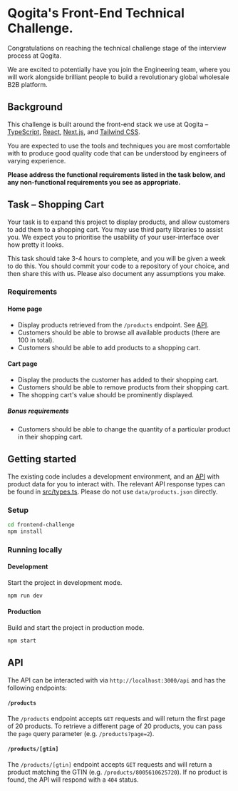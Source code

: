 # Qogita's Front-End Technical Challenge.

Congratulations on reaching the technical challenge stage of the interview process at Qogita.

We are excited to potentially have you join the Engineering team, where you will work alongside brilliant people to build a revolutionary global wholesale B2B platform.

## Background

This challenge is built around the front-end stack we use at Qogita – [TypeScript](https://www.typescriptlang.org/), [React](https://reactjs.org/), [Next.js](https://nextjs.org/), and [Tailwind CSS](https://tailwindcss.com/).

You are expected to use the tools and techniques you are most comfortable with to produce good quality code that can be understood by engineers of varying experience.

**Please address the functional requirements listed in the task below, and any non-functional requirements you see as appropriate.**

## Task – Shopping Cart

Your task is to expand this project to display products, and allow customers to add them to a shopping cart. You may use third party libraries to assist you. We expect you to prioritise the usability of your user-interface over how pretty it looks.

This task should take 3-4 hours to complete, and you will be given a week to do this. You should commit your code to a repository of your choice, and then share this with us. Please also document any assumptions you make.

### Requirements

#### Home page

- Display products retrieved from the `/products` endpoint. See [API](#api).
- Customers should be able to browse all available products (there are 100 in total).
- Customers should be able to add products to a shopping cart.

#### Cart page

- Display the products the customer has added to their shopping cart.
- Customers should be able to remove products from their shopping cart.
- The shopping cart's value should be prominently displayed.

##### Bonus requirements

- Customers should be able to change the quantity of a particular product in their shopping cart.

## Getting started

The existing code includes a development environment, and an [API](#api) with product data for you to interact with. The relevant API response types can be found in [src/types.ts](src/types.ts). Please do not use `data/products.json` directly.

### Setup

```sh
cd frontend-challenge
npm install
```

### Running locally

#### Development

Start the project in development mode.

```sh
npm run dev
```

#### Production

Build and start the project in production mode.

```sh
npm start
```

## API

The API can be interacted with via `http://localhost:3000/api` and has the following endpoints:

#### `/products`

The `/products` endpoint accepts `GET` requests and will return the first page of 20 products. To retrieve a different page of 20 products, you can pass the `page` query parameter (e.g. `/products?page=2`).

#### `/products/[gtin]`

The `/products/[gtin]` endpoint accepts `GET` requests and will return a product matching the GTIN (e.g. `/products/8005610625720`). If no product is found, the API will respond with a `404` status.
